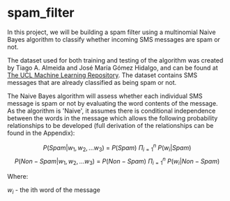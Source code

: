 # spam_filter

In this project, we will be building a spam filter using a multinomial Naive Bayes algorithm to classify whether incoming SMS messages are spam or not.

The dataset used for both training and testing of the algorithm was created by Tiago A. Almeida and José María Gómez Hidalgo, and can be found at [The UCL Machine Learning Repository](https://archive.ics.uci.edu/ml/datasets/sms+spam+collection). The dataset contains SMS messages that are already classified as being spam or not.

The Naive Bayes algorithm will assess whether each individual SMS message is spam or not by evaluating the word contents of the message. As the algorithm is 'Naive', it assumes there is conditional independence between the words in the message which allows the following probability relationships to be developed (full derivation of the relationships can be found in the Appendix):

$$P(Spam|w_{1},w_{2},...w_{3}) \ = \ P(Spam) \ \Pi_{i=1}^{n} \ P(w_{i}|Spam)$$
$$P(Non-Spam|w_{1}, w_{2},...w_{3}) \ = \ P(Non-Spam) \ \Pi_{i=1}^{n} \ P(w_{i}|Non-Spam)$$

Where:

$w_{i}$ - the ith word of the message
